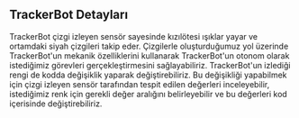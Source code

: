 ## TrackerBot Detayları 
TrackerBot çizgi izleyen sensör sayesinde kızılötesi ışıklar yayar ve ortamdaki siyah çizgileri takip eder. Çizgilerle oluşturduğumuz yol üzerinde TrackerBot'un mekanik özelliklerini kullanarak TrackerBot'un otonom olarak istediğimiz görevleri gerçekleştirmesini sağlayabiliriz. TrackerBot'un izlediği rengi de kodda değişiklik yaparak değiştirebiliriz. Bu değişikliği yapabilmek için çizgi izleyen sensör tarafından tespit edilen değerleri inceleyebilir, istediğimiz renk için gerekli değer aralığını belirleyebilir ve bu değerleri kod içerisinde değiştirebiliriz.


